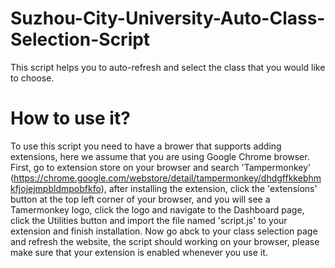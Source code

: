 # Suzhou-City-University-Auto-Class-Selection-Script
This script helps you to auto-refresh and select the class that you would like to choose.

# How to use it?
To use this script you need to have a brower that supports adding extensions, here we assume that you are using Google Chrome browser. 
First, go to extension store on your browser and search 'Tampermonkey' (https://chrome.google.com/webstore/detail/tampermonkey/dhdgffkkebhmkfjojejmpbldmpobfkfo), after installing the extension, click the 'extensions' button at the top left corner of your browser, and you will see a Tamermonkey logo, click the logo and navigate to the Dashboard page, click the Utilities button and import the file named 'script.js' to your extension and finish installation. 
Now go abck to your class selection page and refresh the website, the script should working on your browser, please make sure that your extension is enabled whenever you use it. 
